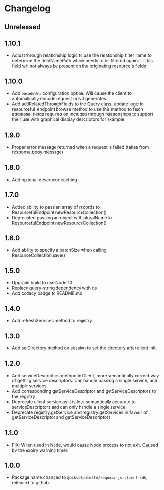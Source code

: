 # Changelog

## Unreleased

## 1.10.1

* Adjust through relationship logic to use the relationship filter name to determine the fieldNamePath which needs to be filtered against - this field will not always be present on the originating resource's fields

## 1.10.0

* Add `encodeUri` configuration option.  Will cause the client to automatically encode request urls it generates.
* Add addRelatedThroughFields to the Query class, update logic in resourceful_endpoint browse method to use this method to fetch additional fields required on included through relationships to support their use with graphical display descriptors for example.

## 1.9.0

* Proper error message returned when a request is failed (taken from response.body.message)

## 1.8.0

* Add optional descriptor caching

## 1.7.0

* Added ability to pass an array of records to ResourcefulEndpoint.newResourceCollection()
* Deprecated passing an object with pluralName to ResourcefulEndpoint.newResourceCollection()

## 1.6.0

* Add ability to specify a batchSize when calling ResourceCollection.save()

## 1.5.0

* Upgrade build to use Node 10
* Replace query-string dependency with qs
* Add codacy badge to README.md

## 1.4.0

* Add refreshServices method to registry

## 1.3.0

* Add setDirectory method on session to set the directory after client init.

## 1.2.0

* Add serviceDescriptors method in Client, more semantically correct way of getting service descriptors. Can handle passing a single service, and multiple services.
* Add corresponding getServiceDescriptor and getServiceDescriptors to the registry
* Deprecate client.service as it is less semantically accurate to serviceDescriptors and can only handle a single service.
* Deprecate registry.getService and registry.getServices in favour of getServiceDescriptor and getServiceDescriptors

## 1.1.0

* FIX: When used in Node, would cause Node process to not exit. Caused by the expiry warning timer.

## 1.0.0

* Package name changed to `@pikselpalette/sequoia-js-client-sdk`, released to github.
